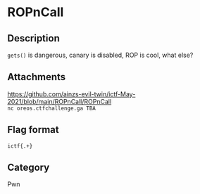 # ROPnCall

## Description

`gets()` is dangerous, canary is disabled, ROP is cool, what else?

## Attachments
 
https://github.com/ainzs-evil-twin/ictf-May-2021/blob/main/ROPnCall/ROPnCall  
`nc oreos.ctfchallenge.ga TBA`  

## Flag format

`ictf{.+}`  

## Category

Pwn
